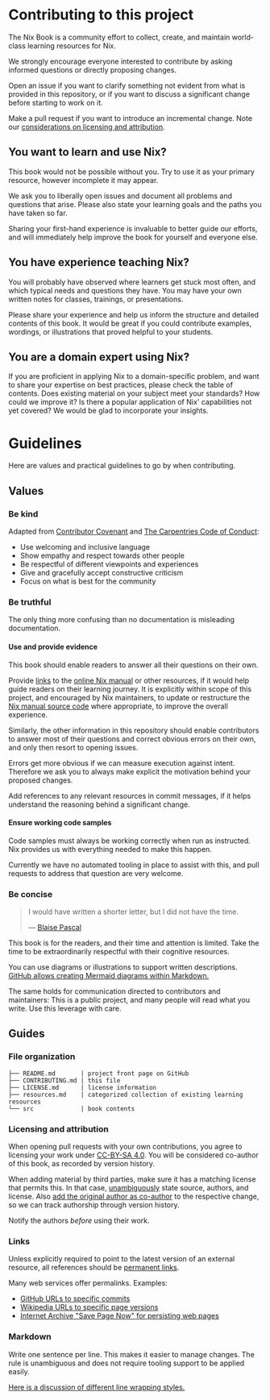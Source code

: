 # Contributing to this project

The Nix Book is a community effort to collect, create, and maintain world-class learning resources for Nix.

We strongly encourage everyone interested to contribute by asking informed questions or directly proposing changes.

Open an issue if you want to clarify something not evident from what is provided in this repository, or if you want to discuss a significant change before starting to work on it.

Make a pull request if you want to introduce an incremental change.
Note our [considerations on licensing and attribution](#licensing-and-attribution).

## You want to learn and use Nix?

This book would not be possible without you.
Try to use it as your primary resource, however incomplete it may appear.

We ask you to liberally open issues and document all problems and questions that arise.
Please also state your learning goals and the paths you have taken so far.

Sharing your first-hand experience is invaluable to better guide our efforts, and will immediately help improve the book for yourself and everyone else.

## You have experience teaching Nix?

You will probably have observed where learners get stuck most often, and which typical needs and questions they have.
You may have your own written notes for classes, trainings, or presentations.

Please share your experience and help us inform the structure and detailed contents of this book.
It would be great if you could contribute examples, wordings, or illustrations that proved helpful to your students.

## You are a domain expert using Nix?

If you are proficient in applying Nix to a domain-specific problem, and want to share your expertise on best practices, please check the table of contents.
Does existing material on your subject meet your standards?
How could we improve it?
Is there a popular application of Nix' capabilities not yet covered?
We would be glad to incorporate your insights.

# Guidelines

Here are values and practical guidelines to go by when contributing.

## Values

### Be kind

Adapted from [Contributor Covenant](contributor-covenant) and [The Carpentries Code of Conduct](carpentries-coc):

- Use welcoming and inclusive language
- Show empathy and respect towards other people
- Be respectful of different viewpoints and experiences
- Give and gracefully accept constructive criticism
- Focus on what is best for the community

[contributor-covenant]: https://github.com/EthicalSource/contributor_covenant/blob/cd7fcf684249786b7f7d47ba49c23a6bcb3233eb/content/version/2/1/code_of_conduct.md?plain=1#L25-L31
[carpentries-coc]: https://github.com/carpentries/docs.carpentries.org/blob/4691971d9f49544054410334140a4fd391a738da/topic_folders/policies/code-of-conduct.md?plain=1#L15-L19

### Be truthful

The only thing more confusing than no documentation is misleading documentation.

#### Use and provide evidence

This book should enable readers to answer all their questions on their own.

Provide [links](#links) to the [online Nix manual][nix-manual] or other resources, if it would help guide readers on their learning journey.
It is explicitly within scope of this project, and encouraged by Nix maintainers, to update or restructure the [Nix manual source code][nix-manual-src] where appropriate, to improve the overall experience.

Similarly, the other information in this repository should enable contributors to answer most of their questions and correct obvious errors on their own, and only then resort to opening issues.

Errors get more obvious if we can measure execution against intent.
Therefore we ask you to always make explicit the motivation behind your proposed changes.

Add references to any relevant resources in commit messages, if it helps understand the reasoning behind a significant change.

[nix-manual]: https://nixos.org/manual/nix/stable/
[nix-manual-src]: https://github.com/NixOS/nix/tree/master/doc/manual

#### Ensure working code samples

Code samples must always be working correctly when run as instructed.
Nix provides us with everything needed to make this happen.

Currently we have no automated tooling in place to assist with this, and pull requests to address that question are very welcome.

### Be concise

> I would have written a shorter letter, but I did not have the time.
>
> — [Blaise Pascal][shorter-letter]

This book is for the readers, and their time and attention is limited.
Take the time to be extraordinarily respectful with their cognitive resources.

You can use diagrams or illustrations to support written descriptions.
[GitHub allows creating Mermaid diagrams within Markdown.][github-mermaid]

The same holds for communication directed to contributors and maintainers:
This is a public project, and many people will read what you write.
Use this leverage with care.

[shorter-letter]: https://en.m.wikiquote.org/w/index.php?title=Blaise_Pascal&oldid=2978584#Quotes
[github-mermaid]: https://github.blog/2022-02-14-include-diagrams-markdown-files-mermaid/

## Guides

### File organization

```
├── README.md       | project front page on GitHub
├── CONTRIBUTING.md | this file
├── LICENSE.md      | license information
├── resources.md    | categorized collection of existing learning resources
└── src             | book contents
```

### Licensing and attribution

When opening pull requests with your own contributions, you agree to licensing your work under [CC-BY-SA 4.0][cc-by-sa].
You will be considered co-author of this book, as recorded by version history.

When adding material by third parties, make sure it has a matching license that permits this.
In that case, [unambiguously](#links) state source, authors, and license.
Also [add the original author as co-author][github-multiple-authors] to the respective change, so we can track authorship through version history.

Notify the authors *before* using their work.

[cc-by-sa]: https://creativecommons.org/licenses/by-sa/4.0/
[github-multiple-authors]: https://docs.github.com/en/pull-requests/committing-changes-to-your-project/creating-and-editing-commits/creating-a-commit-with-multiple-authors

### Links

Unless explicitly required to point to the latest version of an external resource, all references should be [permanent links][permalink].

Many web services offer permalinks.
Examples:
- [GitHub URLs to specific commits][github-permalink]
- [Wikipedia URLs to specific page versions][wikipedia-permalink]
- [Internet Archive "Save Page Now" for persisting web pages][internet-archive-save]

[permalink]: https://en.m.wikipedia.org/wiki/Permalink
[github-permalink]: https://docs.github.com/en/repositories/working-with-files/using-files/getting-permanent-links-to-files
[wikipedia-permalink]: https://en.m.wikipedia.org/wiki/Wikipedia:Linking_to_Wikipedia#Permanent_links_to_old_versions_of_pages
[internet-archive-save]: https://web.archive.org/save

### Markdown

Write one sentence per line.
This makes it easier to manage changes.
The rule is unambiguous and does not require tooling support to be applied easily.

[Here is a discussion of different line wrapping styles.][markdown-wrapping-styles]

[markdown-wrapping-styles]: https://web.archive.org/web/20220519121408/https://mtsknn.fi/blog/4-1-wrapping-styles-for-markdown-prose-and-code-comments/
